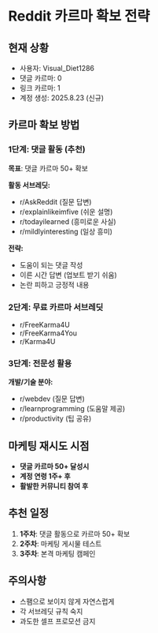 # Reddit 카르마 확보 전략

## 현재 상황
- 사용자: Visual_Diet1286
- 댓글 카르마: 0
- 링크 카르마: 1
- 계정 생성: 2025.8.23 (신규)

## 카르마 확보 방법

### 1단계: 댓글 활동 (추천)
**목표**: 댓글 카르마 50+ 확보

**활동 서브레딧:**
- r/AskReddit (질문 답변)
- r/explainlikeimfive (쉬운 설명)
- r/todayilearned (흥미로운 사실)
- r/mildlyinteresting (일상 흥미)

**전략:**
- 도움이 되는 댓글 작성
- 이른 시간 답변 (업보트 받기 쉬움)
- 논란 피하고 긍정적 내용

### 2단계: 무료 카르마 서브레딧
- r/FreeKarma4U
- r/FreeKarma4You  
- r/Karma4U

### 3단계: 전문성 활용
**개발/기술 분야:**
- r/webdev (질문 답변)
- r/learnprogramming (도움말 제공)
- r/productivity (팁 공유)

## 마케팅 재시도 시점
- **댓글 카르마 50+ 달성시**
- **계정 연령 1주+ 후**
- **활발한 커뮤니티 참여 후**

## 추천 일정
1. **1주차**: 댓글 활동으로 카르마 50+ 확보
2. **2주차**: 마케팅 게시물 테스트 
3. **3주차**: 본격 마케팅 캠페인

## 주의사항
- 스팸으로 보이지 않게 자연스럽게
- 각 서브레딧 규칙 숙지
- 과도한 셀프 프로모션 금지